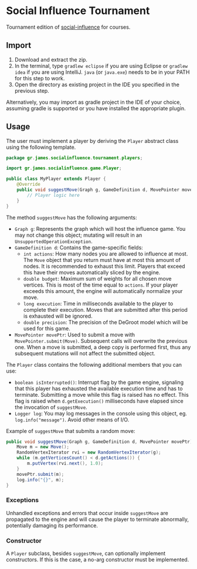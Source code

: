 # Social Influence Tournament

Tournament edition of [social-influence](https://github.com/gstamatelat/social-influence) for courses.

## Import

1. Download and extract the zip.
2. In the terminal, type `gradlew eclipse` if you are using Eclipse or `gradlew idea` if you are using IntelliJ. `java` (or `java.exe`) needs to be in your PATH for this step to work.
3. Open the directory as existing project in the IDE you specified in the previous step.

Alternatively, you may import as gradle project in the IDE of your choice, assuming gradle is supported or you have installed the appropriate plugin.

## Usage

The user must implement a player by deriving the `Player` abstract class using the following template.

```java
package gr.james.socialinfluence.tournament.players;

import gr.james.socialinfluence.game.Player;

public class MyPlayer extends Player {
    @Override
    public void suggestMove(Graph g, GameDefinition d, MovePointer movePtr) {
        // Player logic here
    }
}
```

The method `suggestMove` has the following arguments:

- `Graph g`: Represents the graph which will host the influence game. You may not change this object; mutating will result in an `UnsupportedOperationException`.
- `GameDefinition d`: Contains the game-specific fields:
    - `int actions`: How many nodes you are allowed to influence at most. The `Move` object that you return must have at most this amount of nodes. It is recommended to exhaust this limit. Players that exceed this have their moves automatically sliced by the engine.
    - `double budget`: Maximum sum of weights for all chosen move vertices. This is most of the time equal to `actions`. If your player exceeds this amount, the engine will automatically normalize your move.
    - `long execution`: Time in milliseconds available to the player to complete their execution. Moves that are submitted after this period is exhausted will be ignored.
    - `double precision`: The precision of the DeGroot model which will be used for this game.
- `MovePointer movePtr`: Used to submit a move with `MovePointer.submit(Move)`. Subsequent calls will overwrite the previous one. When a move is submitted, a deep copy is performed first, thus any subsequent mutations will not affect the submitted object.

The `Player` class contains the following additional members that you can use:

- `boolean isInterrupted()`: Interrupt flag by the game engine, signaling that this player has exhausted the available execution time and has to terminate. Submitting a move while this flag is raised has no effect. This flag is raised when `d.getExecution()` milliseconds have elapsed since the invocation of `suggestMove`.
- `Logger log`: You may log messages in the console using this object, eg. `log.info("message")`. Avoid other means of I/O.

Example of `suggestMove` that submits a random move:

```java
public void suggestMove(Graph g, GameDefinition d, MovePointer movePtr) {
    Move m = new Move();
    RandomVertexIterator rvi = new RandomVertexIterator(g);
    while (m.getVerticesCount() < d.getActions()) {
        m.putVertex(rvi.next(), 1.0);
    }
    movePtr.submit(m);
    log.info("{}", m);
}
```

### Exceptions

Unhandled exceptions and errors that occur inside `suggestMove` are propagated to the engine and will cause the player to terminate abnormally, potentially damaging its performance.

### Constructor

A `Player` subclass, besides `suggestMove`, can optionally implement constructors. If this is the case, a no-arg constructor must be implemented.
